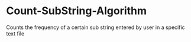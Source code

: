 # Count-SubString-Algorithm
Counts the frequency of a certain sub string entered by user in a specific text file
